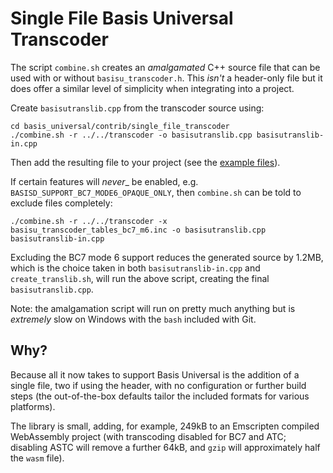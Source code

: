 # Single File Basis Universal Transcoder

The script `combine.sh` creates an _amalgamated_ C++ source file that can be used with or without `basisu_transcoder.h`. This _isn't_ a header-only file but it does offer a similar level of simplicity when integrating into a project.

Create `basisutranslib.cpp` from the transcoder source using:
```
cd basis_universal/contrib/single_file_transcoder
./combine.sh -r ../../transcoder -o basisutranslib.cpp basisutranslib-in.cpp
```
Then add the resulting file to your project (see the [example files](examples)).

If certain features will _never__ be enabled, e.g. `BASISD_SUPPORT_BC7_MODE6_OPAQUE_ONLY`, then `combine.sh` can be told to exclude files completely:
```
./combine.sh -r ../../transcoder -x basisu_transcoder_tables_bc7_m6.inc -o basisutranslib.cpp basisutranslib-in.cpp
```
Excluding the BC7 mode 6 support reduces the generated source by 1.2MB, which is the choice taken in both `basisutranslib-in.cpp` and `create_translib.sh`, will run the above script, creating the final `basisutranslib.cpp`.

Note: the amalgamation script will run on pretty much anything but is _extremely_ slow on Windows with the `bash` included with Git.

Why?
----

Because all it now takes to support Basis Universal is the addition of a single file, two if using the header, with no configuration or further build steps (the out-of-the-box defaults tailor the included formats for various platforms). 

The library is small, adding, for example, 249kB to an Emscripten compiled WebAssembly project (with transcoding disabled for BC7 and ATC; disabling ASTC will remove a further 64kB, and `gzip` will approximately half the `wasm` file).
